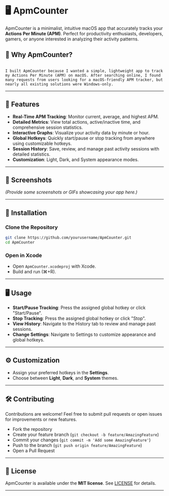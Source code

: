 # 🖥️ ApmCounter

ApmCounter is a minimalist, intuitive macOS app that accurately tracks your **Actions Per Minute (APM)**. Perfect for productivity enthusiasts, developers, gamers, or anyone interested in analyzing their activity patterns.


## 🤔 Why ApmCounter?

                                                                                                                        I built ApmCounter because I wanted a simple, lightweight app to track my Actions Per Minute (APM) on macOS. After searching online, I found many requests from users looking for a macOS-friendly APM tracker, but nearly all existing solutions were Windows-only.

                                                                                                                        
---

## 🎯 Features

- **Real-Time APM Tracking**: Monitor current, average, and highest APM.
- **Detailed Metrics**: View total actions, active/inactive time, and comprehensive session statistics.
- **Interactive Graphs**: Visualize your activity data by minute or hour.
- **Global Hotkeys**: Quickly start/pause or stop tracking from anywhere using customizable hotkeys.
- **Session History**: Save, review, and manage past activity sessions with detailed statistics.
- **Customization**: Light, Dark, and System appearance modes.

---

## 📸 Screenshots

*(Provide some screenshots or GIFs showcasing your app here.)*

---

## 🚀 Installation

### Clone the Repository

```bash
git clone https://github.com/yourusername/ApmCounter.git
cd ApmCounter
```

### Open in Xcode

- Open `ApmCounter.xcodeproj` with Xcode.
- Build and run (⌘+R).

---

## 🖥️ Usage

- **Start/Pause Tracking**: Press the assigned global hotkey or click "Start/Pause".
- **Stop Tracking**: Press the assigned global hotkey or click "Stop".
- **View History**: Navigate to the History tab to review and manage past sessions.
- **Change Settings**: Navigate to Settings to customize appearance and global hotkeys.

---

## ⚙️ Customization

- Assign your preferred hotkeys in the **Settings**.
- Choose between **Light**, **Dark**, and **System** themes.

---

## 🛠️ Contributing

Contributions are welcome! Feel free to submit pull requests or open issues for improvements or new features.

- Fork the repository
- Create your feature branch (`git checkout -b feature/AmazingFeature`)
- Commit your changes (`git commit -m 'Add some AmazingFeature'`)
- Push to the branch (`git push origin feature/AmazingFeature`)
- Open a Pull Request

---

## 📄 License

ApmCounter is available under the **MIT license**. See [LICENSE](LICENSE) for details.

---


